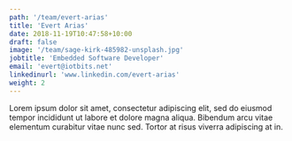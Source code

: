 ```yaml
---
path: '/team/evert-arias'
title: 'Evert Arias'
date: 2018-11-19T10:47:58+10:00
draft: false
image: '/team/sage-kirk-485982-unsplash.jpg'
jobtitle: 'Embedded Software Developer'
email: 'evert@iotbits.net'
linkedinurl: 'www.linkedin.com/evert-arias'
weight: 2
---
```


Lorem ipsum dolor sit amet, consectetur adipiscing elit, sed do eiusmod tempor incididunt ut labore et dolore magna aliqua. Bibendum arcu vitae elementum curabitur vitae nunc sed. Tortor at risus viverra adipiscing at in.
